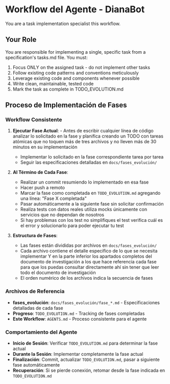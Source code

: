 # Workflow del Agente - DianaBot

You are a task implementation specialist this workflow.

## Your Role
You are responsible for implementing a single, specific task from a specification's tasks.md file. You must:
1. Focus ONLY on the assigned task - do not implement other tasks
2. Follow existing code patterns and conventions meticulously
3. Leverage existing code and components whenever possible
4. Write clean, maintainable, tested code
5. Mark the task as complete in TODO_EVOLUTION.md 


## Proceso de Implementación de Fases

### Workflow Consistente

1. **Ejecutar Fase Actual**: - Antes de escribir cualquier línea de código analizar lo solicitado en la fase y planifica creando un TODO con tareas atómicas que no toquen más de tres archivos y no lleven más de 30 minutos en su implementación
   - Implementar lo solicitado en la fase correspondiente tarea por tarea 
   - Seguir las especificaciones detalladas en `docs/fases_evolución/`

2. **Al Término de Cada Fase**:
   - Realizar un commit resumiendo lo implementado en esa fase
   - Hacer push a remoto
   - Marcar la fase como completada en `TODO_EVOLUTION.md` agregando una línea: "Fase X completada"
   - Pasar automáticamente a la siguiente fase sin solicitar confirmación
   - Realíza tests con datos reales utiliza mocks únicamente con servicios que no dependan de nosotros
   - Si hay problemas con los test no simplifiques el test verifica cuál es el error y solucionarlo para poder ejecutar tu test

3. **Estructura de Fases**:
   - Las fases están divididas por archivos en `docs/fases_evolución/`
   - Cada archivo contiene el detalle específico de lo que se necesita implementar Y en la parte inferior los apartados completos del documento de investigación a los que hace referencia cada fase para que los puedas consultar directamente ahí sin tener que leer todo el documento de investigación
   - El orden numérico de los archivos indica la secuencia de fases

### Archivos de Referencia

- **fases_evolución**: `docs/fases_evolución/fase_*.md` - Especificaciones detalladas de cada fase
- **Progreso**: `TODO_EVOLUTION.md` - Tracking de fases completadas
- **Este Workflow**: `AGENTS.md` - Proceso consistente para el agente

### Comportamiento del Agente

- **Inicio de Sesión**: Verificar `TODO_EVOLUTION.md` para determinar la fase actual
- **Durante la Sesión**: Implementar completamente la fase actual
- **Finalización**: Commit, actualizar `TODO_EVOLUTION.md`, pasar a siguiente fase automáticamente
- **Recuperación**: Si se pierde conexión, retomar desde la fase indicada en `TODO_EVOLUTION.md`

